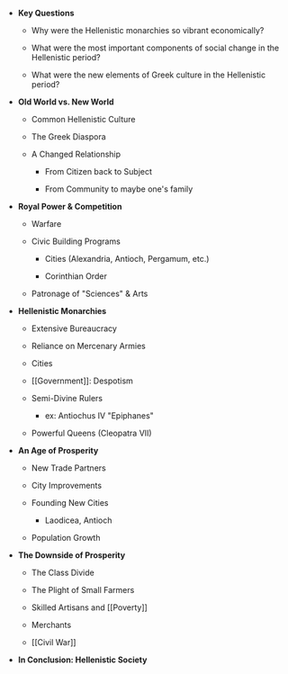 -   **Key Questions**

    -   Why were the Hellenistic monarchies so vibrant economically?

    -   What were the most important components of social change in the Hellenistic period?

    -   What were the new elements of Greek culture in the Hellenistic period?

-   **Old World vs. New World**

    -   Common Hellenistic Culture

    -   The Greek Diaspora

    -   A Changed Relationship

        -   From Citizen back to Subject

        -   From Community to maybe one's family

-   **Royal Power & Competition**

    -   Warfare

    -   Civic Building Programs

        -   Cities (Alexandria, Antioch, Pergamum, etc.)

        -   Corinthian Order

    -   Patronage of "Sciences" & Arts

-   **Hellenistic Monarchies**

    -   Extensive Bureaucracy

    -   Reliance on Mercenary Armies

    -   Cities

    -   [[Government]]: Despotism

    -   Semi-Divine Rulers

        -   ex: Antiochus IV "Epiphanes"

    -   Powerful Queens (Cleopatra VII)

-   **An Age of Prosperity**

    -   New Trade Partners

    -   City Improvements

    -   Founding New Cities

        -   Laodicea, Antioch

    -   Population Growth

-   **The Downside of Prosperity**

    -   The Class Divide

    -   The Plight of Small Farmers

    -   Skilled Artisans and [[Poverty]]

    -   Merchants

    -   [[Civil War]]

-   **In Conclusion: Hellenistic Society**
